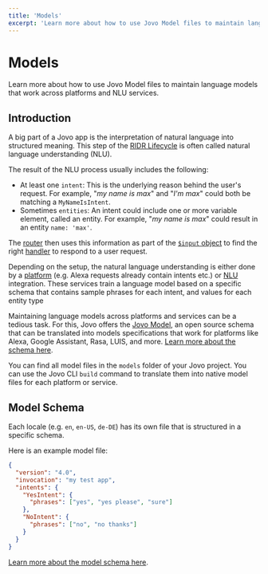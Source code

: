 ```yaml
---
title: 'Models'
excerpt: 'Learn more about how to use Jovo Model files to maintain language models that work across platforms and NLU services.'
---
```


# Models

Learn more about how to use Jovo Model files to maintain language models that work across platforms and NLU services.

## Introduction

A big part of a Jovo app is the interpretation of natural language into structured meaning. This step of the [RIDR Lifecycle](./ridr-lifecycle.md) is often called natural language understanding (NLU).

The result of the NLU process usually includes the following:

- At least one `intent`: This is the underlying reason behind the user's request. For example, "_my name is max_" and "_I'm max_" could both be matching a `MyNameIsIntent`.
- Sometimes `entities`: An intent could include one or more variable element, called an entity. For example, "_my name is max_" could result in an entity `name: 'max'`.

The [router](./routing.md) then uses this information as part of the [`$input` object](./input.md) to find the right [handler](./handlers.md) to respond to a user request.

Depending on the setup, the natural language understanding is either done by a [platform](./platforms.md) (e.g. Alexa requests already contain intents etc.) or [NLU](./nlu.md) integration. These services train a language model based on a specific schema that contains sample phrases for each intent, and values for each entity type

Maintaining language models across platforms and services can be a tedious task. For this, Jovo offers the [Jovo Model](https://github.com/jovotech/jovo-model), an open source schema that can be translated into models specifications that work for platforms like Alexa, Google Assistant, Rasa, LUIS, and more. [Learn more about the schema here](https://www.jovo.tech/docs/model-schema).

You can find all model files in the `models` folder of your Jovo project. You can use the Jovo CLI `build` command to translate them into native model files for each platform or service.

## Model Schema

Each locale (e.g. `en`, `en-US`, `de-DE`) has its own file that is structured in a specific schema.

Here is an example model file:

```json
{
  "version": "4.0",
  "invocation": "my test app",
  "intents": {
    "YesIntent": {
      "phrases": ["yes", "yes please", "sure"]
    },
    "NoIntent": {
      "phrases": ["no", "no thanks"]
    }
  }
}
```

[Learn more about the model schema here](https://www.jovo.tech/docs/model-schema).
